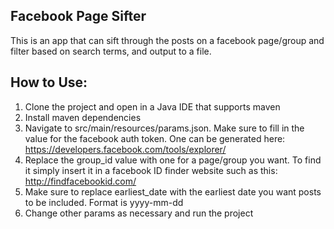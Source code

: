 ## Facebook Page Sifter
This is an app that can sift through the posts on a facebook page/group and filter based on search terms, and output to a file.

## How to Use:
1. Clone the project and open in a Java IDE that supports maven
2. Install maven dependencies
3. Navigate to src/main/resources/params.json. Make sure to fill in the value for the facebook auth token. One can be generated here: https://developers.facebook.com/tools/explorer/
4. Replace the group_id value with one for a page/group you want. To find it simply insert it in a facebook ID finder website such as this: http://findfacebookid.com/
5. Make sure to replace earliest_date with the earliest date you want posts to be included. Format is yyyy-mm-dd
6. Change other params as necessary and run the project